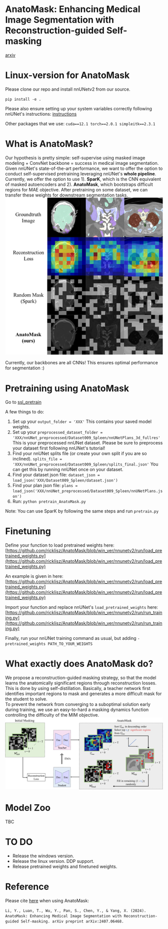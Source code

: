 # AnatoMask: Enhancing Medical Image Segmentation with Reconstruction-guided Self-masking
[arxiv](https://arxiv.org/abs/2407.06468)

# Linux-version for AnatoMask
Please clone our repo and install nnUNetv2 from our source.

`pip install -e .`

Please also ensure setting up your system variables correctly following nnUNet's instructions:
[instructions](https://github.com/MIC-DKFZ/nnUNet/blob/master/documentation/setting_up_paths.md)

Other packages that we use:
`cuda==12.1
torch==2.0.1
simpleitk==2.3.1
`
# What is AnatoMask?
Our hypothesis is pretty simple: self-supervise using masked image modeling + ConvNet backbone = success in medical image segmentation. 
Given nnUNet's state-of-the-art performance, we want to offer the option to conduct self-supervised pretraining leveraging nnUNet's **whole pipeline**. Currently, we offer the option to use 1). **SparK**, which is the CNN equivalent of masked autoencoders and 2). **AnatoMask**, which bootstraps difficult regions for MAE objective. After pretraining on some dataset, we can transfer these weights for downstream segmentation tasks. 
![Comparison with random masking](figs/Anatomask1.png)

Currently, our backbones are all CNNs! This ensures optimal performance for segmentation :)

# Pretraining using AnatoMask
Go to [ssl_pretrain](https://github.com/ricklisz/AnatoMask/blob/win_ver/ssl_pretrain/pretrain_AnatoMask.py)

A few things to do:
1. Set up your `output_folder = 'XXX'` This contains your saved model weights.
2. Set up your `preprocessed_dataset_folder = 'XXX/nnUNet_preprocessed/Dataset009_Spleen/nnUNetPlans_3d_fullres'` This is your preprocessed nnUNet dataset. Please be sure to preprocess your dataset first following nnUNet's tutorial!
3. Find your nnUNet splits file (or create your own split if you are so inclined). `splits_file = 'XXX/nnUNet_preprocessed/Dataset009_Spleen/splits_final.json'` You can get this by running nnUNet once on your dataset.
4. Find your dataset json file: `dataset_json = load_json('XXX/Dataset009_Spleen/dataset.json')`
5. Find your plan json file: `plans = load_json('XXX/nnUNet_preprocessed/Dataset009_Spleen/nnUNetPlans.json')`
6. Run: `python pretrain_AnatoMask.py`

Note: You can use SparK by following the same steps and run `pretrain.py` 

# Finetuning
Define your function to load pretrained weights here: [https://github.com/ricklisz/AnatoMask/blob/win_ver/nnunetv2/run/load_pretrained_weights.py](https://github.com/ricklisz/AnatoMask/blob/win_ver/nnunetv2/run/load_pretrained_weights.py)

An example is given in here: [https://github.com/ricklisz/AnatoMask/blob/win_ver/nnunetv2/run/load_pretrained_weights.py](https://github.com/ricklisz/AnatoMask/blob/win_ver/nnunetv2/run/load_pretrained_weights.py)

Import your function and replace nnUNet's `load_pretrained_weights` here: [https://github.com/ricklisz/AnatoMask/blob/win_ver/nnunetv2/run/run_training.py](https://github.com/ricklisz/AnatoMask/blob/win_ver/nnunetv2/run/run_training.py)

Finally, run your nnUNet training command as usual, but adding `-pretrained_weights PATH_TO_YOUR_WEIGHTS`

# What exactly does AnatoMask do?
We propose a reconstruction-guided masking strategy, so that the model learns the anatomically significant regions through reconstruction losses. This is done by using self-distillation. Basically, a teacher network first identifies important regions to mask and generates a more difficult mask for the student to solve.  
To prevent the network from converging to a suboptimal solution early during training, we use an easy-to-hard a masking dynamics function controlling the difficulty of the MIM objective.
![Overview](figs/workflow.png)

#  Model Zoo
TBC

# TO DO
* Release the windows version.
* Release the linux version. DDP support.
* Release pretrained weights and finetuned weights. 

# Reference
Please cite [here](https://scholar.google.com/citations?view_op=view_citation&hl=en&user=MxO6qiIAAAAJ&sortby=pubdate&citation_for_view=MxO6qiIAAAAJ:LkGwnXOMwfcC) when using AnatoMask:

`Li, Y., Luan, T., Wu, Y., Pan, S., Chen, Y., & Yang, X. (2024). AnatoMask: Enhancing Medical Image Segmentation with Reconstruction-guided Self-masking. arXiv preprint arXiv:2407.06468.`

